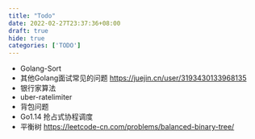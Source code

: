 ```yaml
---
title: "Todo"
date: 2022-02-27T23:37:36+08:00
draft: true
hide: true
categories: ['TODO']
---
```


* Golang-Sort
* 其他Golang面试常见的问题
    https://juejin.cn/user/3193430133968135
* 银行家算法
* uber-ratelimiter
* 背包问题
* Go1.14 抢占式协程调度
* 平衡树 https://leetcode-cn.com/problems/balanced-binary-tree/
